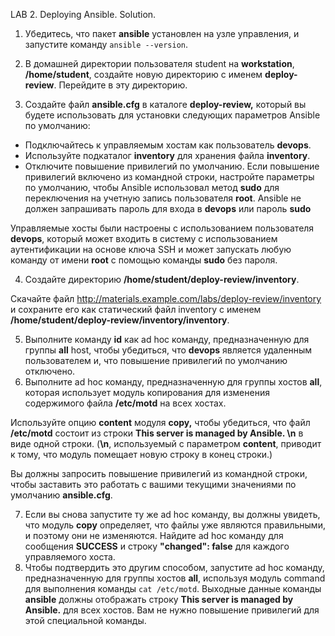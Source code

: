 LAB 2. Deploying Ansible. Solution.

1. Убедитесь, что пакет **ansible** установлен на узле управления, и запустите команду `ansible --version`.
   
2. В домашней директории пользователя student на **workstation**, **/home/student**, создайте новую директорию с именем **deploy-review**. Перейдите в эту директорию.
   
3. Создайте файл **ansible.cfg** в каталоге **deploy-review,** который вы будете использовать для установки следующих параметров Ansible по умолчанию:
- Подключайтесь к управляемым хостам как пользователь **devops**.
- Используйте подкаталог **inventory** для хранения файла **inventory**.
- Отключите повышение привилегий по умолчанию. Если повышение привилегий включено из командной строки, настройте параметры по умолчанию, чтобы Ansible использовал метод **sudo** для переключения на учетную запись пользователя **root**. Ansible не должен запрашивать пароль для входа в **devops** или пароль **sudo**

Управляемые хосты были настроены с использованием пользователя **devops**, который может входить в систему с использованием аутентификации на основе ключа SSH и может запускать любую команду от имени **root** с помощью команды **sudo** без пароля.

4. Создайте директорию **/home/student/deploy-review/inventory**.

Скачайте файл  http://materials.example.com/labs/deploy-review/inventory и сохраните его как статический файл inventory с именем **/home/student/deploy-review/inventory/inventory**.

5. Выполните команду **id** как ad hoc команду, предназначенную для группы **all** host, чтобы убедиться, что **devops** является удаленным пользователем и, что повышение привилегий по умолчанию отключено.
6. Выполните ad hoc команду, предназначенную для группы хостов **all**, которая использует модуль копирования для изменения содержимого файла **/etc/motd** на всех хостах. 

Используйте опцию **content** модуля **copy,** чтобы убедиться, что файл **/etc/motd** состоит из строки **This server is managed by Ansible. \n** в виде одной строки. (**\n**, используемый с параметром **content**, приводит к тому, что модуль помещает новую строку в конец строки.)

Вы должны запросить повышение привилегий из командной строки, чтобы заставить это работать с вашими текущими значениями по умолчанию **ansible.cfg**.

7. Если вы снова запустите ту же ad hoc команду, вы должны увидеть, что модуль **copy** определяет, что файлы уже являются правильными, и поэтому они не изменяются. Найдите ad hoc команду для сообщения **SUCCESS** и строку **"changed": false** для каждого управляемого хоста.
8. Чтобы подтвердить это другим способом, запустите ad hoc команду, предназначенную для группы хостов **all**, используя модуль command для выполнения команды `cat /etc/motd`. Выходные данные команды **ansible** должны отображать строку **This server is managed by Ansible.** для всех хостов. Вам не нужно повышение привилегий для этой специальной команды.